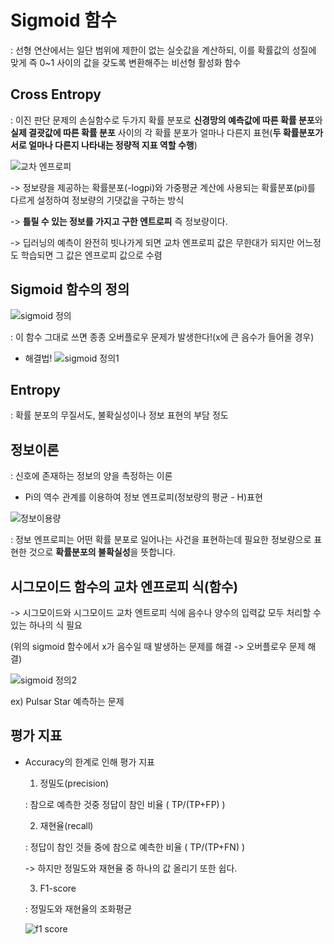 # Sigmoid 함수

 : 선형 연산에서는 일단 범위에 제한이 없는 실숫값을 계산하되, 이를 확률값의 성질에 맞게 즉 0~1 사이의 값을 갖도록 변환해주는 비선형 활성화 함수
 
## Cross Entropy
  
 : 이진 판단 문제의 손실함수로 두가지 확률 분포로 **신경망의 예측값에 따른 확률 분포**와 **실제 결괏값에 따른 확률 분포** 사이의 각 확률 분포가 얼마나 다른지 표현(**두 확률분포가 서로 얼마나 다른지 나타내는 정량적 지표 역할 수행**)
 
 ![교차 엔프로피](https://user-images.githubusercontent.com/59636424/112996186-ea833c80-91a6-11eb-8bd7-cd9bb3eabecc.png)
 
 -> 정보량을 제공하는 확률분포(-logpi)와 가중평균 계산에 사용되는 확률분포(pi)를 다르게 설정하여 정보량의 기댓값을 구하는 방식

 -> **틀릴 수 있는 정보를 가지고 구한 엔트로피** 즉 정보량이다.
 
 -> 딥러닝의 예측이 완전히 빗나가게 되면 교차 엔프로피 값은 무한대가 되지만 어느정도 학습되면 그 값은 엔프로피 값으로 수렴
 
## Sigmoid 함수의 정의

 ![sigmoid 정의](https://user-images.githubusercontent.com/59636424/112951458-56997c80-9176-11eb-9a81-554c3d0bf4e0.png)
 
 : 이 함수 그대로 쓰면 종종 오버플로우 문제가 발생한다!(x에 큰 음수가 들어올 경우)
 
 - 해결법!
 ![sigmoid 정의1](https://user-images.githubusercontent.com/59636424/112956322-4df77500-917b-11eb-81dc-04a9c00eafc1.png)
 
## Entropy

  : 확률 분포의 무질서도, 불확실성이나 정보 표현의 부담 정도
  
  ## 정보이론
  
   : 신호에 존재하는 정보의 양을 촉정하는 이론
    
   - Pi의 역수 관계를 이용하여 정보 엔프로피(정보량의 평균 - H)표현
    
   ![정보이용량](https://user-images.githubusercontent.com/59636424/112953370-65812e80-9178-11eb-8ff1-ee4d1bf3381f.png)
    
   : 정보 엔프로피는 어떤 확률 분포로 일어나는 사건을 표현하는데 필요한 정보량으로 표현한 것으로 **확률분포의 불확실성**을 뜻합니다.
  
  ## 시그모이드 함수의 교차 엔프로피 식(함수)
  
   -> 시그모이드와 시그모이드 교차 엔트로피 식에 음수나 양수의 입력값 모두 처리할 수 있는 하나의 식 필요
    
   (위의 sigmoid 함수에서 x가 음수일 때 발생하는 문제를 해결 -> 오버플로우 문제 해결)
    
   ![sigmoid 정의2](https://user-images.githubusercontent.com/59636424/112957324-497f8c00-917c-11eb-9c61-8e3587b225c5.png)
    
   ex) Pulsar Star 예측하는 문제
    
  ## 평가 지표
  
  - Accuracy의 한계로 인해 평가 지표
    
    1. 정밀도(precision)
    
      : 참으로 예측한 것중 정답이 참인 비율 ( TP/(TP+FP) )
    
    2. 재현율(recall)
    
      : 정답이 참인 것들 중에 참으로 예측한 비율 ( TP/(TP+FN) )
   
    -> 하지만 정밀도와 재현율 중 하나의 값 올리기 또한 쉽다.
    
    3. F1-score
      
      : 정밀도와 재현율의 조화평균
      
      ![f1 score](https://user-images.githubusercontent.com/59636424/112973306-2361e800-918c-11eb-8f01-7d17f2cbb266.png)
      
      
   
 
 
